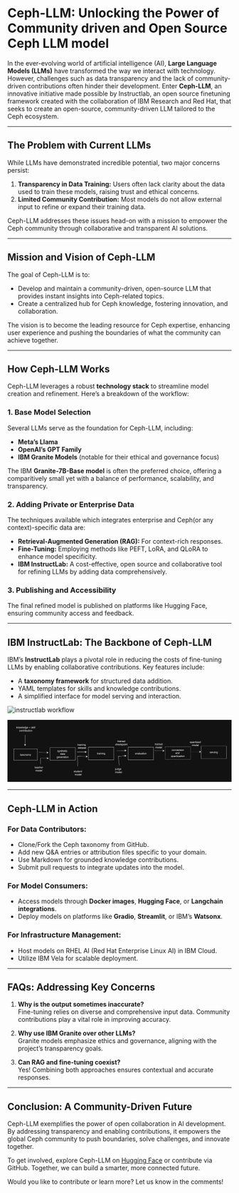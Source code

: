 # Ceph-LLM: Unlocking the Power of Community driven and Open Source Ceph LLM model

In the ever-evolving world of artificial intelligence (AI), **Large Language Models (LLMs)** have transformed the way we interact with technology. However, challenges such as data transparency and the lack of community-driven contributions often hinder their development. Enter **Ceph-LLM**, an innovative initiative made possible by Instructlab, an open source finetuning framework created with the collaboration of IBM Research and Red Hat, that seeks to create an open-source, community-driven LLM tailored to the Ceph ecosystem.

---

## The Problem with Current LLMs

While LLMs have demonstrated incredible potential, two major concerns persist:

1. **Transparency in Data Training:** Users often lack clarity about the data used to train these models, raising trust and ethical concerns.
2. **Limited Community Contribution:** Most models do not allow external input to refine or expand their training data.

Ceph-LLM addresses these issues head-on with a mission to empower the Ceph community through collaborative and transparent AI solutions.

---

## Mission and Vision of Ceph-LLM

The goal of Ceph-LLM is to:
- Develop and maintain a community-driven, open-source LLM that provides instant insights into Ceph-related topics.
- Create a centralized hub for Ceph knowledge, fostering innovation, and collaboration.

The vision is to become the leading resource for Ceph expertise, enhancing user experience and pushing the boundaries of what the community can achieve together.

---

## How Ceph-LLM Works

Ceph-LLM leverages a robust **technology stack** to streamline model creation and refinement. Here’s a breakdown of the workflow:

### 1. Base Model Selection

Several LLMs serve as the foundation for Ceph-LLM, including:
- **Meta’s Llama**  
- **OpenAI’s GPT Family**  
- **IBM Granite Models** (notable for their ethical and governance focus)

The IBM **Granite-7B-Base model** is often the preferred choice, offering a comparitively small yet with a balance of performance, scalability, and transparency.

### 2. Adding Private or Enterprise Data

The techniques available which integrates enterprise and Ceph(or any context)-specific data are:
- **Retrieval-Augmented Generation (RAG):** For context-rich responses.
- **Fine-Tuning:** Employing methods like PEFT, LoRA, and QLoRA to enhance model specificity.
- **IBM InstructLab:** A cost-effective, open source and collaborative tool for refining LLMs by adding data comprehensively.

### 3. Publishing and Accessibility

The final refined model is published on platforms like Hugging Face, ensuring community access and feedback.

---

## IBM InstructLab: The Backbone of Ceph-LLM

IBM’s **InstructLab** plays a pivotal role in reducing the costs of fine-tuning LLMs by enabling collaborative contributions. Key features include:
- A **taxonomy framework** for structured data addition.
- YAML templates for skills and knowledge contributions.
- A simplified interface for model serving and interaction.

![instructlab workflow](file://./_images/instructlab_workflow.png)

<img src="./_images/instructlab_workflow.png">

---

## Ceph-LLM in Action

### For Data Contributors:
- Clone/Fork the Ceph taxonomy from GitHub.
- Add new Q&A entries or attribution files specific to your domain.
- Use Markdown for grounded knowledge contributions.
- Submit pull requests to integrate updates into the model.

### For Model Consumers:
- Access models through **Docker images**, **Hugging Face**, or **Langchain integrations**.
- Deploy models on platforms like **Gradio**, **Streamlit**, or IBM’s **Watsonx**.

### For Infrastructure Management:
- Host models on RHEL AI (Red Hat Enterprise Linux AI) in IBM Cloud.
- Utilize IBM Vela for scalable deployment.

---

## FAQs: Addressing Key Concerns

1. **Why is the output sometimes inaccurate?**  
   Fine-tuning relies on diverse and comprehensive input data. Community contributions play a vital role in improving accuracy.

2. **Why use IBM Granite over other LLMs?**  
   Granite models emphasize ethics and governance, aligning with the project’s transparency goals.

3. **Can RAG and fine-tuning coexist?**  
   Yes! Combining both approaches ensures contextual and accurate responses.

---

## Conclusion: A Community-Driven Future

Ceph-LLM exemplifies the power of open collaboration in AI development. By addressing transparency and enabling contributions, it empowers the global Ceph community to push boundaries, solve challenges, and innovate together.

To get involved, explore Ceph-LLM on [Hugging Face](https://huggingface.co/instructlab) or contribute via GitHub. Together, we can build a smarter, more connected future.

Would you like to contribute or learn more? Let us know in the comments!
